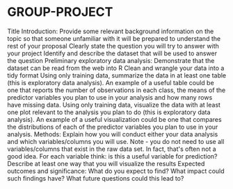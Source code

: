 # GROUP-PROJECT
Title
Introduction:
Provide some relevant background information on the topic so that someone unfamiliar with it will be prepared to understand the rest of your proposal
Clearly state the question you will try to answer with your project
Identify and describe the dataset that will be used to answer the question
Preliminary exploratory data analysis:
Demonstrate that the dataset can be read from the web into R 
Clean and wrangle your data into a tidy format
Using only training data, summarize the data in at least one table (this is exploratory data analysis). An example of a useful table could be one that reports the number of observations in each class, the means of the predictor variables you plan to use in your analysis and how many rows have missing data. 
Using only training data, visualize the data with at least one plot relevant to the analysis you plan to do (this is exploratory data analysis). An example of a useful visualization could be one that compares the distributions of each of the predictor variables you plan to use in your analysis.
Methods:
Explain how you will conduct either your data analysis and which variables/columns you will use. Note - you do not need to use all variables/columns that exist in the raw data set. In fact, that's often not a good idea. For each variable think: is this a useful variable for prediction?
Describe at least one way that you will visualize the results
Expected outcomes and significance:
What do you expect to find?
What impact could such findings have?
What future questions could this lead to?
